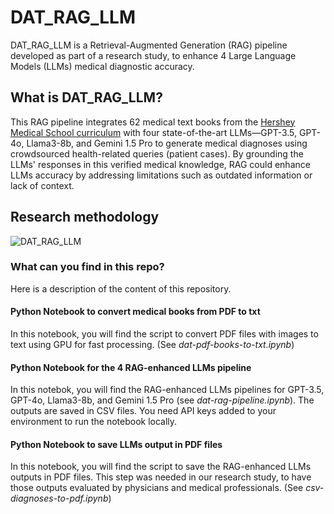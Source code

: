 # DAT_RAG_LLM
DAT_RAG_LLM is a Retrieval-Augmented Generation (RAG) pipeline developed as part of a research study, to enhance 4 Large Language Models (LLMs) medical diagnostic accuracy.

## What is DAT_RAG_LLM?
This RAG pipeline integrates 62 medical text books from the [Hershey Medical School curriculum](https://harrell.library.psu.edu/Textbook) with four state-of-the-art LLMs—GPT-3.5, GPT-4o, Llama3-8b, and Gemini 1.5 Pro to generate medical diagnoses using crowdsourced health-related queries (patient cases).
By grounding the LLMs' responses in this verified medical knowledge, RAG could enhance LLMs accuracy by addressing limitations such as outdated information or lack of context. 

## Research methodology
<img
  src="https://bonam-m.github.io/DAT_RAG_LLM/src/datrag_process.jpg"
  alt="DAT_RAG_LLM"
  title="Optional title"
  style="display: inline-block; margin: 0 auto; max-width: 200px">  

### What can you find in this repo?
Here is a description of the content of this repository.

#### Python Notebook to convert medical books from PDF to txt
In this notebook, you will find the script to convert PDF files with images to text using GPU for fast processing.
(See _dat-pdf-books-to-txt.ipynb_)

#### Python Notebook for the 4 RAG-enhanced LLMs pipeline
In this notebok, you will find the RAG-enhanced LLMs pipelines for GPT-3.5, GPT-4o, Llama3-8b, and Gemini 1.5 Pro (see _dat-rag-pipeline.ipynb_). The outputs are saved in CSV files. 
You need API keys added to your environment to run the notebook locally.

#### Python Notebook to save LLMs output in PDF files
In this notebook, you will find the script to save the RAG-enhanced LLMs outputs in PDF files.
This step was needed in our research study, to have those outputs evaluated by physicians and medical professionals.
(See _csv-diagnoses-to-pdf.ipynb_)
